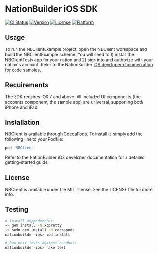 # NationBuilder iOS SDK 

[![CI Status](http://img.shields.io/travis/3dna/nationbuilder-ios.svg?style=flat)](https://travis-ci.org/3dna/nationbuilder-ios)
[![Version](https://img.shields.io/cocoapods/v/NBClient.svg?style=flat)](http://cocoadocs.org/docsets/NBClient)
[![License](https://img.shields.io/cocoapods/l/NBClient.svg?style=flat)](http://cocoadocs.org/docsets/NBClient)
[![Platform](https://img.shields.io/cocoapods/p/NBClient.svg?style=flat)](http://cocoadocs.org/docsets/NBClient)

## Usage

To run the NBClientExample project, open the NBClient workspace and build the
NBClientExample scheme. You will need to 1) install the NBClientTests app for
your nation and 2) sign into and authorize with your nation's account. Refer to
the NationBuilder [iOS developer documentation][] for code samples.

## Requirements

The SDK requires iOS 7 and above. All included UI components (the accounts
component, the sample app) are universal, supporting both iPhone and iPad.

## Installation

NBClient is available through [CocoaPods](http://cocoapods.org). To install
it, simply add the following line to your Podfile:

```ruby
pod 'NBClient'
```

Refer to the NationBuilder [iOS developer documentation][] for a detailed
getting-started guide.

## License

NBClient is available under the MIT license. See the LICENSE file for more info.

## Testing

```bash
# Install dependencies:
~> gem install -N xcpretty
~> sudo gem install -N cocoapods
nationbuilder-ios> pod install

# Run unit tests against sandbox:
nationbuilder-ios> rake test
```

[iOS developer documentation]: http://nationbuilder.com/developers
